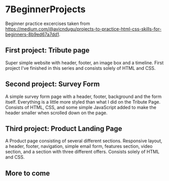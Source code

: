 # 7BeginnerProjects

Beginner practice excercises taken from https://medium.com/@avicndugu/projects-to-practice-html-css-skills-for-beginners-8b9ed67a7dd1.

<h2>First project: Tribute page</h2>
Super simple website with header, footer, an image box and a timeline. 
First project I've finished in this series and consists solely of HTML and CSS.

<h2>Second project: Survey Form</h2>
A simple survey form page with a header, footer, background and the form itself.
Everything is a little more styled than what I did on the Tribute Page. 
Consists of HTML, CSS, and some simple JavaScript added to make the header 
smaller when scrolled down on the page.

<h2>Third project: Product Landing Page</h2>
A Product page consisting of several different sections. Responsive layout, 
a header, footer, navigation, simple email form, features section, video section,
and a section with three different offers. 
Consists solely of HTML and CSS.

<h2>More to come</h2>
